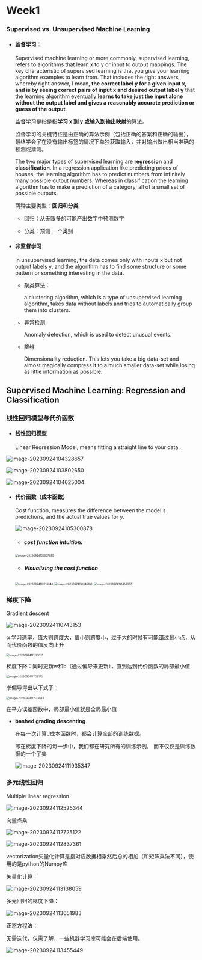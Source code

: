 # Week1

### Supervised vs. Unsupervised Machine Learning

- #### 监督学习：

  Supervised machine learning or more commonly, supervised learning, refers to algorithms that learn x to y or input to 	output mappings. The key characteristic of supervised learning is that you give your learning algorithm examples to learn from. That includes the right answers, whereby right answer, I mean, **the correct label y for a given input x, and is by seeing correct pairs of input x and desired output label y** that the learning algorithm eventually **learns to take just the input alone without the output label and gives a reasonably accurate prediction or guess of the output**.

  监督学习是指是指**学习 x 到 y 或输入到输出映射**的算法。 

  监督学习的关键特征是由正确的算法示例（包括正确的答案和正确的输出），最终学会了在没有输出标签的情况下单独获取输入，并对输出做出相当准确的预测或猜测。

  The two major types of supervised learning are **regression** and **classification**. In a regression application like predicting prices of houses, the learning algorithm has to predict numbers from infinitely many possible output numbers. Whereas in classification the learning algorithm has to make a prediction of a category, all of a small set of possible outputs. 

  两种主要类型：**回归和分类**

  - 回归：从无限多的可能产出数字中预测数字

  - 分类：预测 一个类别



- #### 非监督学习

  In unsupervised learning, the data comes only with inputs x but not output labels y, and the algorithm has to find some structure or some pattern or something interesting in the data. 

  - 聚类算法： 

    a clustering algorithm, which is a type of unsupervised learning algorithm, takes data without labels and tries to automatically group them into clusters. 

  - 异常检测

    Anomaly detection, which is used to detect unusual events.

  - 降维

    Dimensionality reduction. This lets you take a big data-set and almost magically compress it to a much smaller data-set while losing as little information as possible. 

    

## Supervised Machine Learning: Regression and Classification

### 线性回归模型与代价函数 

- #### 线性回归模型

  Linear Regression Model, means fitting a straight line to your data.

![image-20230924104328657](C:\Users\五三七\AppData\Roaming\Typora\typora-user-images\image-20230924104328657.png)

![image-20230924103802650](C:\Users\五三七\AppData\Roaming\Typora\typora-user-images\image-20230924103802650.png)

![image-20230924104625004](C:\Users\五三七\AppData\Roaming\Typora\typora-user-images\image-20230924104625004.png)



- #### 代价函数（成本函数）

  Cost function, measures the difference between the model's predictions, and the actual true values for y.

  ![image-20230924105300878](C:\Users\五三七\AppData\Roaming\Typora\typora-user-images\image-20230924105300878.png)

  

  - ##### cost function intuition:

  <img src="C:\Users\五三七\AppData\Roaming\Typora\typora-user-images\image-20230924105837890.png" alt="image-20230924105837890" style="zoom:50%;" />

  

  - ##### Visualizing the cost function

  <img src="C:\Users\五三七\AppData\Roaming\Typora\typora-user-images\image-20230924110213040.png" alt="image-20230924110213040" style="zoom:50%;" />

  <img src="C:\Users\五三七\AppData\Roaming\Typora\typora-user-images\image-20230924110345160.png" alt="image-20230924110345160" style="zoom:50%;" />

  <img src="C:\Users\五三七\AppData\Roaming\Typora\typora-user-images\image-20230924110456307.png" alt="image-20230924110456307" style="zoom:50%;" />

### 梯度下降

Gradient descent

![image-20230924110743153](C:\Users\五三七\AppData\Roaming\Typora\typora-user-images\image-20230924110743153.png)

α 学习速率，值大则跨度大，值小则跨度小，过于大的时候有可能错过最小点，从而代价函数的值反向上升

<img src="C:\Users\五三七\AppData\Roaming\Typora\typora-user-images\image-20230924111329135.png" alt="image-20230924111329135" style="zoom:50%;" />

梯度下降：同时更新w和b（通过偏导来更新），直到达到代价函数的局部最小值

<img src="C:\Users\五三七\AppData\Roaming\Typora\typora-user-images\image-20230924111126172.png" alt="image-20230924111126172" style="zoom:50%;" />

求偏导得出以下式子：

<img src="C:\Users\五三七\AppData\Roaming\Typora\typora-user-images\image-20230924111523843.png" alt="image-20230924111523843" style="zoom:50%;" />

在平方误差函数中，局部最小值就是全局最小值

- **bashed grading descenting**

  在每一次计算J成本函数时，都会计算全部的训练数据。

  即在梯度下降的每一步中，我们都在研究所有的训练示例， 而不仅仅是训练数据的一个子集

  ![image-20230924111935347](C:\Users\五三七\AppData\Roaming\Typora\typora-user-images\image-20230924111935347.png)



### 多元线性回归

Multiple linear regression

![image-20230924112525344](C:\Users\五三七\AppData\Roaming\Typora\typora-user-images\image-20230924112525344.png)

向量点乘

![image-20230924112725122](C:\Users\五三七\AppData\Roaming\Typora\typora-user-images\image-20230924112725122.png)

![image-20230924112837361](C:\Users\五三七\AppData\Roaming\Typora\typora-user-images\image-20230924112837361.png)

vectorization矢量化计算是指对应数据相乘然后总的相加（和矩阵乘法不同），使用的是python的Numpy库

矢量化计算：

![image-20230924113138059](C:\Users\五三七\AppData\Roaming\Typora\typora-user-images\image-20230924113138059.png)



多元回归的梯度下降：

![image-20230924113651983](C:\Users\五三七\AppData\Roaming\Typora\typora-user-images\image-20230924113651983.png)

正态方程法：

无需迭代，仅需了解，一些机器学习库可能会在后端使用。

![image-20230924113455449](C:\Users\五三七\AppData\Roaming\Typora\typora-user-images\image-20230924113455449.png)